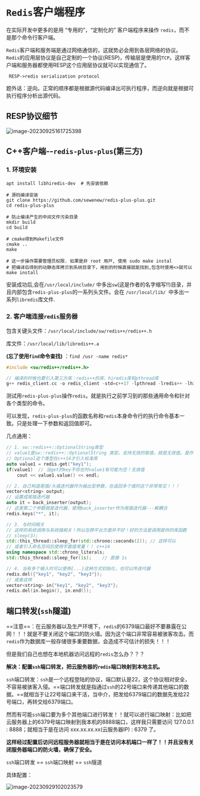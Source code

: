 # `Redis`客户端程序

在实际开发中更多的是用 “专用的”，“定制化的” 客户端程序来操作 `redis`，而不是那个命令行客户端。

`Redis`客户端和服务端是通过网络通信的，这就势必会用到各层网络的协议。`Redis`的应用层协议是自己定制的一个协议(RESP)，传输层是使用的`TCP`。这样客户端和服务器都使用RESP这个应用层协议就可以实现通信了。 

` RESP->redis serialization protocol`

题外话：逆向。正常的顺序都是根据源代码编译出可执行程序，而逆向就是根据可执行程序分析出源代码。

## RESP协议细节

![image-20230925161725398](E:\Note\Redis\Redis客户端程序.assets\image-20230925161725398.png)

## C++客户端--`redis-plus-plus`(第三方)

### 1. 环境安装

```shell 
apt install libhiredis-dev  # 先安装依赖

# 源码编译安装
git clone https://github.com/sewenew/redis-plus-plus.git
cd redis-plus-plus

# 防止编译产生的中间文件污染目录
mkdir build
cd build

# cmake得到Makefile文件
cmake ..
make

# 这⼀步操作需要管理员权限. 如果是⾮ root ⽤⼾, 使⽤ sudo make instal
# 把编译后得到的动静态库拷贝到系统目录下，用到的时候直接就能找到,包含时使用<>就可以
make install 
```

安装成功后,会在`/usr/local/include/` 中多出` sw `(这是作者的名字缩写!!)⽬录，并且内部包含`redis-plus-plus`的⼀系列头⽂件。会在 `/usr/local/lib/ `中多出⼀系列` libredis `库⽂件.  

### 2. 客户端连接`redis`服务器

包含关键头文件：`/usr/local/include/sw/redis++/redis++.h`

库文件：`/usr/local/lib/libredis++.a` 

**(忘了使用`find`命令查找)**  ：`find /usr -name redis*`

```C
#include <sw/redis++/redis++.h>

// 编译的时候也要引入第三方库：redis++的库，hiredis库和pthread库
g++ redis_client.cc -o redis_client -std=c++17 -lpthread -lredis++ -lhiredis
```

测试用`redis-plus-plus`操作`redis`。就是执行之前学习到的那些通用命令和针对各个类型的命令。

可以发现，`redis-plus-plus`的函数名称和`redis`本身命令行的执行命令基本一致。只是处理一下参数和返回值即可。 

几点通用：

```C++
// 1. sw::redis++::OptionalString类型
// value1是sw::redis++::OptionalString 类型，支持无效的取值，就是无效值。是作者自己写的，不支持 << 运算
// Optional这个类型在c++14才引入标准库
auto value1 = redis.get("key1");
if(value1)  // 当get的key不存在时value1有可能为空！无效值
	cout << value1.value() << endl;

// 2. 自己构造尾插/头插迭代器作为输出型参数，在返回多个值时这个非常常见！！！
vector<string> output;
// 设置成尾插迭代器
auto it = back_inserter(output);
// 这里第二个参数就是迭代器，使用back_inserter作为尾插迭代器---解耦合
redis.keys("*", it);

// 3. 与时间相关
// 这样的系统调用与系统强相关！所以在跨平台方面并不好！好的方法是调用提供的库函数
// sleep(3);
std::this_thread::sleep_for(std::chrono::seconds(2)); // 这样可以
// 或者引入命名空间后使用字面值常量！！ c++14
using namespace std::chrono_literals;
std::this_thread::sleep_for(1s);    // 直接 1s 

// 4. 当有多个输入时可以使用{...}这种方式初始化，也可以传迭代器
redis.del({"key1", "key2", "key3"});
// 或者这样
vector<string> in{"key1", "key2", "key3"};
redis.del(in.begin(), in.end());
```

## 端口转发(`ssh`隧道)

==注意==：在云服务器以及生产环境下，`redis`的6379端口最好不要暴露在公网！！！就是不要关闭这个端口的防火墙。因为这个端口非常容易被骇客攻击。而`redis`作为数据库一般存储很多重要数据，会造成不可估计的损失！！！

但是我们自己也想在本地机器访问远程的`redis`怎么办？？？

**解决：配置`ssh`端口转发，把云服务器的`redis`端口映射到本地主机。**

`ssh`端口转发：`ssh`是一个远程登陆的协议，端口默认是22，这个协议相对安全，不容易被骇客入侵。==端口转发就是指通过`ssh`的22号端口来传递其他端口的数据。==就相当于让22号端口来干活，当中介，把发给6379端口的数据先发给22号端口，再转交给6379端口。

然而有可能`ssh`端口要为多个其他端口进行转发！！就可以进行端口映射：比如把云服务器上的6379号端口映射到我本机的8888端口，这样我只需要访问 127.0.0.1 : 8888；就相当于是在访问 xxx.xx.xx.xx(云服务器IP) : 6379 了。

**这样经过配置后访问远程服务器就相当于是在访问本机端口一样了！！并且没有关闭服务器端口的防火墙，确保了安全。**

`ssh`端口转发 == `ssh`端口映射 == `ssh`隧道

具体配置：

![image-20230929102023579](E:\Note\Redis\Redis客户端程序.assets\image-20230929102023579.png)
